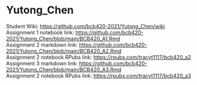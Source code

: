 # Yutong_Chen
Student Wiki: https://github.com/bcb420-2021/Yutong_Chen/wiki <br>
Assignment 1 notebook link: https://github.com/bcb420-2021/Yutong_Chen/blob/main/BCB420_A1.Rmd <br>
Assignment 2 markdown link: https://github.com/bcb420-2021/Yutong_Chen/blob/main/BCB420_A2.Rmd <br>
Assignment 2 notebook RPubs link: https://rpubs.com/tracyt1117/bcb420_a2
Assignment 3 markdown link: https://github.com/bcb420-2021/Yutong_Chen/blob/main/BCB420_A3.Rmd <br>
Assignment 2 notebook RPubs link: https://rpubs.com/tracyt1117/bcb420_a3
